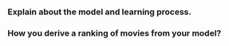 ### Explain about the model and learning process.

### How you derive a ranking of movies from your model?